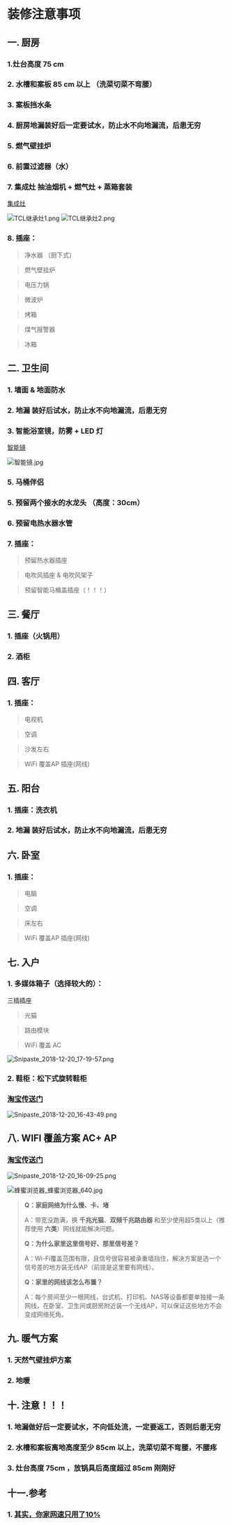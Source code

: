 # 装修注意事项



## 一. 厨房

### 1.灶台高度 75 cm 

###  2. 水槽和案板 85 cm  以上 （洗菜切菜不弯腰） 

### 3. 案板挡水条

### 4.  厨房地漏装好后一定要试水，防止水不向地漏流，后患无穷

### 5. 燃气壁挂炉

### 6. 前置过滤器（水）

### 7. 集成灶  抽油烟机 + 燃气灶 + 蒸箱套装 
[集成灶](https://item.jd.com/8771938.html)

![TCL继承灶1.png](https://i.loli.net/2019/05/24/5ce7e9b6ec17e74527.png)
![TCL继承灶2.png](https://i.loli.net/2019/05/24/5ce7e9b6ce15652072.png)



### 8. 插座：
  > 净水器 （厨下式）

  > 燃气壁挂炉

  > 电压力锅

  > 微波炉

  > 烤箱

  > 煤气报警器

  > 冰箱



## 二. 卫生间

### 1. 墙面 & 地面防水

### 2. 地漏 装好后试水，防止水不向地漏流，后患无穷

### 3. 智能浴室镜，防雾 + LED 灯

[智能镜](<https://item.jd.com/43829834152.html#>)

![智能镜.jpg](https://i.loli.net/2019/05/24/5ce7ece92561561238.jpg)

### 5. 马桶伴侣

### 5. 预留两个接水的水龙头 （高度：30cm）

### 6. 预留电热水器水管	  

### 7. 插座：
  > 预留热水器插座 

  > 电吹风插座 & 电吹风架子

  > 预留智能马桶盖插座（！！！）



## 三. 餐厅

### 1. 插座（火锅用）
### 2. 酒柜



## 四. 客厅
### 1. 插座：
  > 电视机 

  > 空调 

  > 沙发左右 

  >WiFi 覆盖AP 插座(网线)



## 五. 阳台

### 1. 插座：洗衣机
### 2. 地漏 装好后试水，防止水不向地漏流，后患无穷



## 六. 卧室

### 1. 插座：
  > 电脑 

  > 空调 

  > 床左右 

  > WiFi 覆盖AP 插座(网线)



## 七. 入户

### 1. 多媒体箱子（选择较大的）： 
三插插座
  >光猫

  >路由模块 

  > WiFi 覆盖 AC

![Snipaste_2018-12-20_17-19-57.png](https://i.loli.net/2018/12/20/5c1b5ee70ccb2.png)

### 2. 鞋柜：松下式旋转鞋柜

###  [淘宝传送门](https://item.taobao.com/item.htm?spm=a1z0d.6639537.1997196601.214.623b7484fKVdDV&id=2990336505)

![Snipaste_2018-12-20_16-43-49.png](https://i.loli.net/2018/12/20/5c1b56da33d56.png)





## 八. WIFI 覆盖方案 AC+ AP

###   [淘宝传送门](https://detail.tmall.com/item.htm?spm=a1z0d.6639537.1997196601.151.623b7484fKVdDV&id=555893928816&sku_properties=5919063:33030646)


![Snipaste_2018-12-20_16-09-25.png](https://i.loli.net/2018/12/20/5c1b535e7f57d.png)




![蜂蜜浏览器_蜂蜜浏览器_640.jpg](https://i.loli.net/2019/01/11/5c3887fe0d00e.jpg)


> **Q：家庭网络为什么慢、卡、堵**
>
> A：带宽没跑满，换 **千兆光猫**、**双频千兆路由器**  和至少使用超5类以上（推荐使用 **六类**）网线就能解决问题。
>
> **Q：为什么家里这里信号好、那里信号差？**
>
> A：Wi-Fi覆盖范围有限，且信号很容易被承重墙挡住，解决方案是选一个信号差的地方装无线AP（前提是这里要有网线）。
>
> **Q：家里的网线该怎么布置？**
>
> A：每个房间至少一根网线，台式机、打印机、NAS等设备都要单独接一条网线，在卧室、卫生间或厨房附近装一个无线AP，可以保证这些地方不会变成网络死角。



## 九. 暖气方案

### 1. 天然气壁挂炉方案

### 2. 地暖

  

## 十. 注意！！！

### 1. 地漏做好后一定要试水，不向低处流，一定要返工，否则后患无穷
### 2. 水槽和案板离地高度至少 85cm 以上，洗菜切菜不弯腰，不腰疼
### 3. 灶台高度 75cm ，放锅具后高度超过 85cm 刚刚好



## 十一.参考

### 1. [其实，你家网速只用了10%](https://mp.weixin.qq.com/s/ACDGmhJLBl60MBcGHpjT-Q)